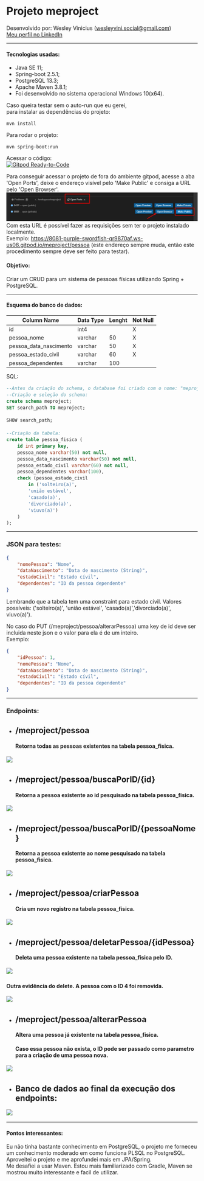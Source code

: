 # Projeto meproject

Desenvolvido por: Wesley Vinicius (wesleyvini.social@gmail.com)  
[Meu perfil no LinkedIn](https://www.linkedin.com/in/wesley-vinicius-silva-8568a516b/)

-------------
#### Tecnologias usadas:
- Java SE 11;
- Spring-boot 2.5.1;
- PostgreSQL 13.3;
- Apache Maven 3.8.1;
- Foi desenvolvido no sistema operacional Windows 10(x64).

Caso queira testar sem o auto-run que eu gerei,  
para instalar as dependências do projeto:
~~~mvn
mvn install
~~~

Para rodar o projeto:
~~~mvn
mvn spring-boot:run
~~~

Acessar o código:  
[![Gitpod Ready-to-Code](https://img.shields.io/badge/Gitpod-Ready--to--Code-blue?logo=gitpod)](https://gitpod.io/#https://github.com/wesleyvs/meproject/tree/master/me-project)

Para conseguir acessar o projeto de fora do ambiente gitpod, acesse a aba 'Open Ports', deixe o endereço visível pelo 'Make Public' e consiga a URL pelo 'Open Browser'.  
![](./img/tuto.png)  
Com esta URL é possível fazer as requisições sem ter o projeto instalado localmente.  
Exemplo: https://8081-purple-swordfish-qr9870af.ws-us08.gitpod.io/meproject/pessoa (este endereço sempre muda, então este procedimento sempre deve ser feito para testar).  

#### Objetivo:

Criar um CRUD para um sistema de pessoas físicas utilizando Spring + PostgreSQL.

-------------
#### Esquema do banco de dados:

Column Name            | Data Type | Lenght |Not Null  |
---------------------- | --------- | ------ | -------- |
id                     | int4      |        | X        |
pessoa_nome            | varchar   | 50     | X        |
pessoa_data_nascimento | varchar   | 50     | X        |
pessoa_estado_civil    | varchar   | 60     | X        |
pessoa_dependentes     | varchar   | 100    |          |

SQL:
~~~SQL
--Antes da criação do schema, o database foi criado com o nome: "meprojectdatabase"
--Criação e seleção do schema:
create schema meproject;
SET search_path TO meproject;

SHOW search_path;

--Criação da tabela:
create table pessoa_fisica (
    id int primary key,
    pessoa_nome varchar(50) not null,
    pessoa_data_nascimento varchar(50) not null,
    pessoa_estado_civil varchar(60) not null,
    pessoa_dependentes varchar(100),
    check (pessoa_estado_civil 
    	in ('solteiro(a)',
    	'união estável',
    	'casado(a)',
    	'divorciado(a)',
    	'viuvo(a)')
    )
);
~~~
-------------

### JSON para testes:
~~~json
{
    "nomePessoa": "Nome",
    "dataNascimento": "Data de nascimento (String)",
    "estadoCivil": "Estado cívil",
    "dependentes": "ID da pessoa dependente"
}
~~~
Lembrando que a tabela tem uma constraint para estado civil. Valores possíveis: ('solteiro(a)', 'união estável', 'casado(a)','divorciado(a)', viuvo(a)').  

No caso do PUT (/meproject/pessoa/alterarPessoa) uma key de id deve ser incluida neste json e o valor para ela é de um inteiro.  
Exemplo:  
~~~json
{
    "idPessoa": 1,
    "nomePessoa": "Nome",
    "dataNascimento": "Data de nascimento (String)",
    "estadoCivil": "Estado cívil",
    "dependentes": "ID da pessoa dependente"
}
~~~

-------------

### Endpoints:

- ## /meproject/pessoa

    #### Retorna todas as pessoas existentes na tabela pessoa_fisica.

![](./img/buscaTodos.png)

- ## /meproject/pessoa/buscaPorID/{id}

    #### Retorna a pessoa existente ao id pesquisado na tabela pessoa_fisica.

![](./img/buscaPorId.png)

- ## /meproject/pessoa/buscaPorID/{pessoaNome}

    #### Retorna a pessoa existente ao nome pesquisado na tabela pessoa_fisica.

![](./img/buscaPorNome.png)

- ## /meproject/pessoa/criarPessoa

    #### Cria um novo registro na tabela pessoa_fisica.

![](./img/create.png)

- ## /meproject/pessoa/deletarPessoa/{idPessoa}

    #### Deleta uma pessoa existente na tabela pessoa_fisica pelo ID.

![](./img/delete.png)

   #### Outra evidência do delete. A pessoa com o ID 4 foi removida.

![](./img/delete2.png)

- ## /meproject/pessoa/alterarPessoa

    #### Altera uma pessoa já existente na tabela pessoa_fisica.
    #### Caso essa pessoa não exista, o ID pode ser passado como parametro para a criação de uma pessoa nova.

![](./img/alteracao.png)

- ## Banco de dados ao final da execução dos endpoints:

![](./img/tabela.png)

-------------

#### Pontos interessantes:

Eu não tinha bastante conhecimento em PostgreSQL, o projeto me forneceu um conhecimento moderado em como funciona PLSQL no PostgreSQL.  
Aproveitei o projeto e me aprofundei mais em JPA/Spring.  
Me desafiei a usar Maven. Estou mais familiarizado com Gradle, Maven se mostrou muito interessante e facil de utilizar.  
